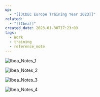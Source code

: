 ```yaml
---
up:
  - "[[JCDEC Europe Training Year 2023]]"
related:
  - "[[Ibea]]"
created_date: 2023-01-30T17:23:00
tags:
  - Work
  - training
  - reference_note
---
```

![Ibea_Notes_1](https://i.imgur.com/nvaHqY6.jpg)

![Ibea_Notes_2](https://i.imgur.com/AuEDZ3f.jpg)

![Ibea_Notes_3](https://i.imgur.com/lJCvm5z.jpg)

![Ibea_Notes_4](https://i.imgur.com/eDRF9eu.jpg)



